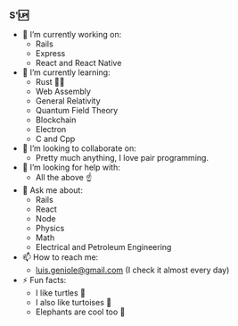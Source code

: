 ### S'🆙

- 🔭 I’m currently working on:
  - Rails
  - Express
  - React and React Native
- 🌱 I’m currently learning:
  - Rust 🦀💓
  - Web Assembly
  - General Relativity
  - Quantum Field Theory
  - Blockchain
  - Electron
  - C and Cpp
- 👯 I’m looking to collaborate on:
  - Pretty much anything, I love pair programming.
- 🤔 I’m looking for help with:
  - All the above ☝️
- 💬 Ask me about:
  - Rails
  - React
  - Node
  - Physics
  - Math
  - Electrical and Petroleum Engineering
- 📫 How to reach me:
  - luis.geniole@gmail.com (I check it almost every day)
- ⚡ Fun facts:
  - I like turtles 🐢
  - I also like turtoises 🐢
  - Elephants are cool too 🐘

